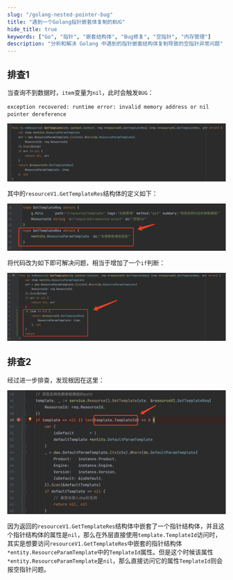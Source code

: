 ```yaml
---
slug: "/golang-nested-pointer-bug"
title: "遇到一个Golang指针嵌套体复制的BUG"
hide_title: true
keywords: ["Go", "指针", "嵌套结构体", "Bug修复", "空指针", "内存管理"]
description: "分析和解决 Golang 中遇到的指针嵌套结构体复制导致的空指针异常问题"
---
```


## 排查1

当查询不到数据时，`item`变量为`nil`，此时会触发`BUG`：

`exception recovered: runtime error: invalid memory address or nil pointer dereference`

![](/attachments/image2023-7-25_11-44-50.png)

其中的`resourceV1.GetTemplateRes`结构体的定义如下：

![](/attachments/image2023-7-25_11-46-26.png)

将代码改为如下即可解决问题，相当于增加了一个`if`判断：

![](/attachments/image2023-7-25_11-47-33.png)

## 排查2

经过进一步排查，发现根因在这里：

![](/attachments/image2023-7-25_11-58-44.png)

因为返回的`resourceV1.GetTemplateRes`结构体中嵌套了一个指针结构体，并且这个指针结构体的属性是`nil`，那么在外层直接使用`template.TemplateId`访问时，其实是想要访问`resourceV1.GetTemplateRes`中嵌套的指针结构体`*entity.ResourceParamTemplate`中的`TemplateId`属性。但是这个时候该属性`*entity.ResourceParamTemplate`是`nil`，那么直接访问它的属性`TemplateId`则会报空指针问题。